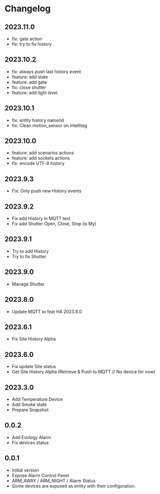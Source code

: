 # Changelog

## 2023.11.0

- fix: gate action
- fix: try to fix history

## 2023.10.2

- fix: always push last history event
- feature: add state
- feature: add gate
- fix: close shutter
- feature: add light level

## 2023.10.1

- fix: entity history name/id
- fix: Clean motion_sensor on Intellitag

## 2023.10.0

- feature: add scenarios actions
- feature: add sockets actions
- fix: encode UTF-8 history

## 2023.9.3

- Fix: Only push new History events

## 2023.9.2

- Fix add History in MQTT text
- Fix add Shutter Open, Close, Stop (is My)

## 2023.9.1

- Try to add History
- Try to fix Shutter

## 2023.9.0

- Manage Shutter

## 2023.8.0

- Update MQTT to feat HA 2023.8.0

## 2023.6.1

- Fix Site History Alpha

## 2023.6.0

- Fix update Site status
- Get Site History Alpha (Retrieve & Push to MQTT // No device for now)

## 2023.3.0

- Add Temperature Device
- Add Smoke state
- Prepare Snapshot

## 0.0.2

- Add Evology Alarm
- Fix devices status

## 0.0.1

- Initial version
- Expose Alarm Control Panel
- ARM_AWAY / ARM_NIGHT / Alarm Status
- Some devices are exposed as entity with their configuration.
